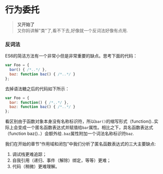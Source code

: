 # 行为委托
> **又开始了**  
又你妈讲解"类"了,看不下去,好像就一个反词法好像有点用.

### 反词法
ES6的简洁方法有一个非常小但是非常重要的缺点。思考下面的代码：
```js
var Foo = { 
  bar() { /*..*/ }, 
  baz: function baz() { /*..*/ } 
};
```
去掉语法糖之后的代码如下所示：
```js
var Foo = { 
  bar: function() { /*..*/ }, 
  baz: function baz() { /*..*/ } 
};
```
看区别由于函数对象本身没有名称标识符，所以`bar()`的缩写形式（function()..实际上会变成一个匿名函数表达式并赋值给`bar`属性。相比之下，具名函数表达式（function baz()..）会额外给`.baz`属性附加一个词法名称标识符`baz`.

我们在开始的章节“作用域和闭包”中我们分析了匿名函数表达式的三大主要缺点:
1. 调试栈更难追踪； 
2. 自我引用（递归、事件（解除）绑定，等等）更难； 
3. 代码（稍微）更难理解。